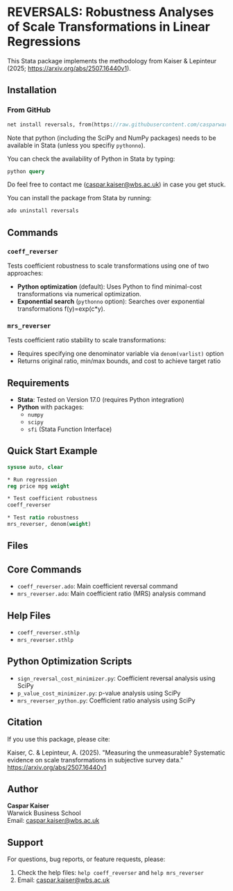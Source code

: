 # REVERSALS: Robustness Analyses of Scale Transformations in Linear Regressions

This Stata package implements the methodology from Kaiser & Lepinteur (2025; https://arxiv.org/abs/2507.16440v1).

## Installation

### From GitHub
```stata
net install reversals, from(https://raw.githubusercontent.com/casparwarwick/reversals/main/)
```

Note that python (including the SciPy and NumPy packages) needs to be available in Stata (unless you specifiy `pythonno`).

You can check the availability of Python in Stata by typing:

```stata
python query
```
Do feel free to contact me (caspar.kaiser@wbs.ac.uk) in case you get stuck. 

You can install the package from Stata by running:

```stata
ado uninstall reversals
```

## Commands

### `coeff_reverser`
Tests coefficient robustness to scale transformations using one of two approaches:

- **Python optimization** (default): Uses Python to find minimal-cost transformations via numerical optimization.
- **Exponential search** (`pythonno` option): Searches over exponential transformations f(y)=exp(c*y).

### `mrs_reverser` 
Tests coefficient ratio stability to scale transformations:

- Requires specifying one denominator variable via `denom(varlist)` option
- Returns original ratio, min/max bounds, and cost to achieve target ratio

## Requirements

- **Stata**: Tested on Version 17.0 (requires Python integration)
- **Python** with packages:
  - `numpy`
  - `scipy` 
  - `sfi` (Stata Function Interface)

## Quick Start Example

```stata
sysuse auto, clear

* Run regression
reg price mpg weight

* Test coefficient robustness
coeff_reverser

* Test ratio robustness  
mrs_reverser, denom(weight)
```

## Files

## Core Commands
- `coeff_reverser.ado`: Main coefficient reversal command
- `mrs_reverser.ado`: Main coefficient ratio (MRS) analysis command  

## Help Files
- `coeff_reverser.sthlp`
- `mrs_reverser.sthlp`

## Python Optimization Scripts  
- `sign_reversal_cost_minimizer.py`: Coefficient reversal analysis using SciPy
- `p_value_cost_minimizer.py`:  p-value analysis using SciPy
- `mrs_reverser_python.py`: Coefficient ratio analysis using SciPy

## Citation

If you use this package, please cite:

Kaiser, C. & Lepinteur, A. (2025). "Measuring the unmeasurable? Systematic evidence on scale transformations in subjective survey data." https://arxiv.org/abs/2507.16440v1

## Author

**Caspar Kaiser**  
Warwick Business School  
Email: caspar.kaiser@wbs.ac.uk

## Support

For questions, bug reports, or feature requests, please:
1. Check the help files: `help coeff_reverser` and `help mrs_reverser`
2. Email: caspar.kaiser@wbs.ac.uk
